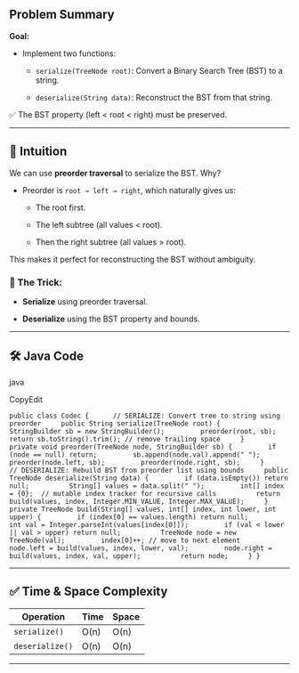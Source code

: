## Problem Summary

**Goal:**

- Implement two functions:
    
    - `serialize(TreeNode root)`: Convert a Binary Search Tree (BST) to a string.
        
    - `deserialize(String data)`: Reconstruct the BST from that string.
        

✅ The BST property (left < root < right) must be preserved.

---

## 🧠 Intuition

We can use **preorder traversal** to serialize the BST. Why?

- Preorder is `root → left → right`, which naturally gives us:
    
    - The root first.
        
    - The left subtree (all values < root).
        
    - Then the right subtree (all values > root).
        

This makes it perfect for reconstructing the BST without ambiguity.

### 🔁 The Trick:

- **Serialize** using preorder traversal.
    
- **Deserialize** using the BST property and bounds.
    

---

## 🛠️ Java Code

java

CopyEdit

`public class Codec {      // SERIALIZE: Convert tree to string using preorder     public String serialize(TreeNode root) {         StringBuilder sb = new StringBuilder();         preorder(root, sb);         return sb.toString().trim(); // remove trailing space     }      private void preorder(TreeNode node, StringBuilder sb) {         if (node == null) return;         sb.append(node.val).append(" ");         preorder(node.left, sb);         preorder(node.right, sb);     }      // DESERIALIZE: Rebuild BST from preorder list using bounds     public TreeNode deserialize(String data) {         if (data.isEmpty()) return null;          String[] values = data.split(" ");         int[] index = {0};  // mutable index tracker for recursive calls          return build(values, index, Integer.MIN_VALUE, Integer.MAX_VALUE);     }      private TreeNode build(String[] values, int[] index, int lower, int upper) {         if (index[0] == values.length) return null;          int val = Integer.parseInt(values[index[0]]);         if (val < lower || val > upper) return null;          TreeNode node = new TreeNode(val);         index[0]++; // move to next element          node.left = build(values, index, lower, val);         node.right = build(values, index, val, upper);          return node;     } }`

---

## ✅ Time & Space Complexity

|Operation|Time|Space|
|---|---|---|
|`serialize()`|O(n)|O(n)|
|`deserialize()`|O(n)|O(n)|

---